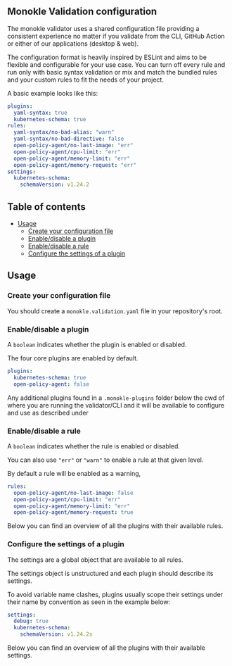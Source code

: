 ## Monokle Validation configuration

The monokle validator uses a shared configuration file providing a consistent experience no 
matter if you validate from the CLI, GitHub Action or either of our applications (desktop & web).

The configuration format is heavily inspired by ESLint and aims to be flexible and configurable for your use case. You can turn off every rule and run only with basic syntax validation or mix and match the bundled rules and your custom rules to fit the needs of your project.

A basic example looks like this:

```yaml
plugins:
  yaml-syntax: true
  kubernetes-schema: true
rules:
  yaml-syntax/no-bad-alias: "warn"
  yaml-syntax/no-bad-directive: false
  open-policy-agent/no-last-image: "err"
  open-policy-agent/cpu-limit: "err"
  open-policy-agent/memory-limit: "err"
  open-policy-agent/memory-request: "err"
settings:
  kubernetes-schema:
    schemaVersion: v1.24.2
```

## Table of contents

- [Usage](#usage)
  - [Create your configuration file](#create-your-configuration-file)
  - [Enable/disable a plugin](#enabledisable-a-plugin)
  - [Enable/disable a rule](#enabledisable-a-rule)
  - [Configure the settings of a plugin](#configure-the-settings-of-a-plugin)

## Usage

### Create your configuration file

You should create a `monokle.validation.yaml` file in your repository's root.

### Enable/disable a plugin

A `boolean` indicates whether the plugin is enabled or disabled.

The four core plugins are enabled by default.

```yaml
plugins:
  kubernetes-schema: true
  open-policy-agent: false
```

Any additional plugins found in a  `.monokle-plugins` folder below the cwd of where you are running the validator/CLI and
it will be available to configure and use as described under

### Enable/disable a rule

A `boolean` indicates whether the rule is enabled or disabled.

You can also use `"err"` or `"warn"` to enable a rule at that given level.

By default a rule will be enabled as a warning,

```yaml
rules:
  open-policy-agent/no-last-image: false
  open-policy-agent/cpu-limit: "err"
  open-policy-agent/memory-limit: "err"
  open-policy-agent/memory-request: true
```

Below you can find an overview of all the plugins with their available rules.

### Configure the settings of a plugin

The settings are a global object that are available to all rules.

The settings object is unstructured and each plugin should describe its settings.

To avoid variable name clashes, plugins usually scope their settings under their name by convention as seen in the example below:

```yaml
settings:
  debug: true
  kubernetes-schema:
    schemaVersion: v1.24.2s
```

Below you can find an overview of all the plugins with their available settings.

